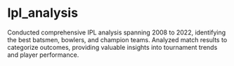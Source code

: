 # Ipl_analysis
Conducted comprehensive IPL analysis spanning 2008 to 2022, identifying the best batsmen, bowlers, and champion teams. Analyzed match results to categorize outcomes, providing valuable insights into tournament trends and player performance.
